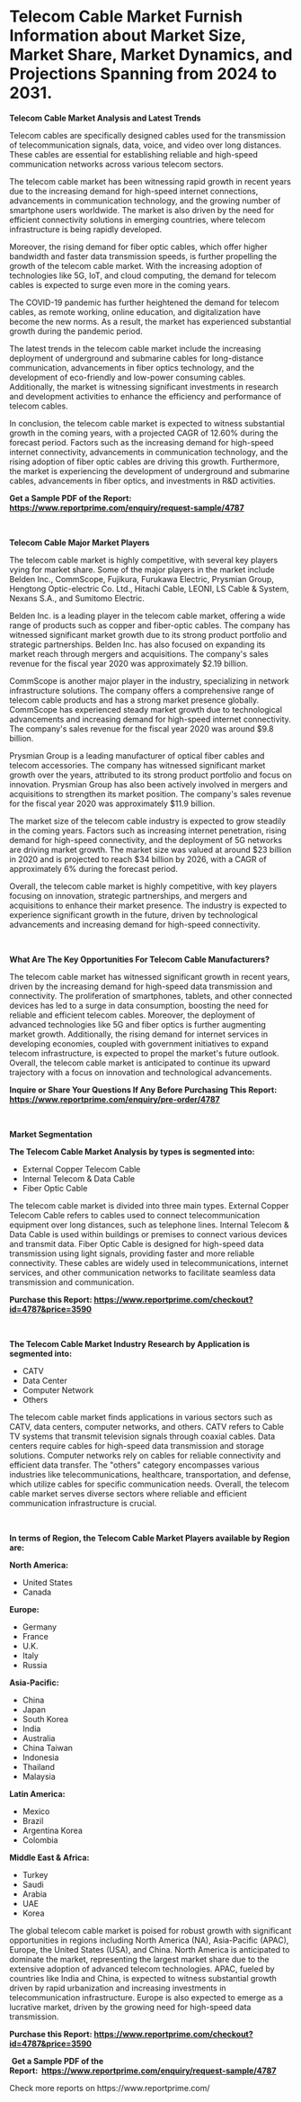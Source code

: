 <p><h1>Telecom Cable Market Furnish Information about Market Size, Market Share, Market Dynamics, and Projections Spanning from 2024 to 2031.</h1></p><p><strong>Telecom Cable Market Analysis and Latest Trends</strong></p>
<p><p>Telecom cables are specifically designed cables used for the transmission of telecommunication signals, data, voice, and video over long distances. These cables are essential for establishing reliable and high-speed communication networks across various telecom sectors.</p><p>The telecom cable market has been witnessing rapid growth in recent years due to the increasing demand for high-speed internet connections, advancements in communication technology, and the growing number of smartphone users worldwide. The market is also driven by the need for efficient connectivity solutions in emerging countries, where telecom infrastructure is being rapidly developed.</p><p>Moreover, the rising demand for fiber optic cables, which offer higher bandwidth and faster data transmission speeds, is further propelling the growth of the telecom cable market. With the increasing adoption of technologies like 5G, IoT, and cloud computing, the demand for telecom cables is expected to surge even more in the coming years.</p><p>The COVID-19 pandemic has further heightened the demand for telecom cables, as remote working, online education, and digitalization have become the new norms. As a result, the market has experienced substantial growth during the pandemic period.</p><p>The latest trends in the telecom cable market include the increasing deployment of underground and submarine cables for long-distance communication, advancements in fiber optics technology, and the development of eco-friendly and low-power consuming cables. Additionally, the market is witnessing significant investments in research and development activities to enhance the efficiency and performance of telecom cables.</p><p>In conclusion, the telecom cable market is expected to witness substantial growth in the coming years, with a projected CAGR of 12.60% during the forecast period. Factors such as the increasing demand for high-speed internet connectivity, advancements in communication technology, and the rising adoption of fiber optic cables are driving this growth. Furthermore, the market is experiencing the development of underground and submarine cables, advancements in fiber optics, and investments in R&D activities.</p></p>
<p><strong>Get a Sample PDF of the Report:&nbsp; <a href="https://www.reportprime.com/enquiry/request-sample/4787">https://www.reportprime.com/enquiry/request-sample/4787</a></strong></p>
<p>&nbsp;</p>
<p><strong>Telecom Cable Major Market Players</strong></p>
<p><p>The telecom cable market is highly competitive, with several key players vying for market share. Some of the major players in the market include Belden Inc., CommScope, Fujikura, Furukawa Electric, Prysmian Group, Hengtong Optic-electric Co. Ltd., Hitachi Cable, LEONI, LS Cable & System, Nexans S.A., and Sumitomo Electric.</p><p>Belden Inc. is a leading player in the telecom cable market, offering a wide range of products such as copper and fiber-optic cables. The company has witnessed significant market growth due to its strong product portfolio and strategic partnerships. Belden Inc. has also focused on expanding its market reach through mergers and acquisitions. The company's sales revenue for the fiscal year 2020 was approximately $2.19 billion.</p><p>CommScope is another major player in the industry, specializing in network infrastructure solutions. The company offers a comprehensive range of telecom cable products and has a strong market presence globally. CommScope has experienced steady market growth due to technological advancements and increasing demand for high-speed internet connectivity. The company's sales revenue for the fiscal year 2020 was around $9.8 billion.</p><p>Prysmian Group is a leading manufacturer of optical fiber cables and telecom accessories. The company has witnessed significant market growth over the years, attributed to its strong product portfolio and focus on innovation. Prysmian Group has also been actively involved in mergers and acquisitions to strengthen its market position. The company's sales revenue for the fiscal year 2020 was approximately $11.9 billion.</p><p>The market size of the telecom cable industry is expected to grow steadily in the coming years. Factors such as increasing internet penetration, rising demand for high-speed connectivity, and the deployment of 5G networks are driving market growth. The market size was valued at around $23 billion in 2020 and is projected to reach $34 billion by 2026, with a CAGR of approximately 6% during the forecast period.</p><p>Overall, the telecom cable market is highly competitive, with key players focusing on innovation, strategic partnerships, and mergers and acquisitions to enhance their market presence. The industry is expected to experience significant growth in the future, driven by technological advancements and increasing demand for high-speed connectivity.</p></p>
<p>&nbsp;</p>
<p><strong>What Are The Key Opportunities For Telecom Cable Manufacturers?</strong></p>
<p><p>The telecom cable market has witnessed significant growth in recent years, driven by the increasing demand for high-speed data transmission and connectivity. The proliferation of smartphones, tablets, and other connected devices has led to a surge in data consumption, boosting the need for reliable and efficient telecom cables. Moreover, the deployment of advanced technologies like 5G and fiber optics is further augmenting market growth. Additionally, the rising demand for internet services in developing economies, coupled with government initiatives to expand telecom infrastructure, is expected to propel the market's future outlook. Overall, the telecom cable market is anticipated to continue its upward trajectory with a focus on innovation and technological advancements.</p></p>
<p><strong>Inquire or Share Your Questions If Any Before Purchasing This Report: <a href="https://www.reportprime.com/enquiry/pre-order/4787">https://www.reportprime.com/enquiry/pre-order/4787</a></strong></p>
<p>&nbsp;</p>
<p><strong>Market Segmentation</strong></p>
<p><strong>The Telecom Cable Market Analysis by types is segmented into:</strong></p>
<p><ul><li>External Copper Telecom Cable</li><li>Internal Telecom & Data Cable</li><li>Fiber Optic Cable</li></ul></p>
<p><p>The telecom cable market is divided into three main types. External Copper Telecom Cable refers to cables used to connect telecommunication equipment over long distances, such as telephone lines. Internal Telecom & Data Cable is used within buildings or premises to connect various devices and transmit data. Fiber Optic Cable is designed for high-speed data transmission using light signals, providing faster and more reliable connectivity. These cables are widely used in telecommunications, internet services, and other communication networks to facilitate seamless data transmission and communication.</p></p>
<p><strong>Purchase this Report:&nbsp;<a href="https://www.reportprime.com/checkout?id=4787&price=3590">https://www.reportprime.com/checkout?id=4787&price=3590</a></strong></p>
<p>&nbsp;</p>
<p><strong>The Telecom Cable Market Industry Research by Application is segmented into:</strong></p>
<p><ul><li>CATV</li><li>Data Center</li><li>Computer Network</li><li>Others</li></ul></p>
<p><p>The telecom cable market finds applications in various sectors such as CATV, data centers, computer networks, and others. CATV refers to Cable TV systems that transmit television signals through coaxial cables. Data centers require cables for high-speed data transmission and storage solutions. Computer networks rely on cables for reliable connectivity and efficient data transfer. The "others" category encompasses various industries like telecommunications, healthcare, transportation, and defense, which utilize cables for specific communication needs. Overall, the telecom cable market serves diverse sectors where reliable and efficient communication infrastructure is crucial.</p></p>
<p>&nbsp;</p>
<p><strong>In terms of Region, the Telecom Cable Market Players available by Region are:</strong></p>
<p>
    <p> <strong> North America: </strong>
        <ul>
            <li>United States</li>
            <li>Canada</li>
        </ul>
        </p> 
    <p> <strong> Europe: </strong>
        <ul>
            <li>Germany</li>
            <li>France</li>
            <li>U.K.</li>
            <li>Italy</li>
            <li>Russia</li>
        </ul>
        </p> 
    <p> <strong> Asia-Pacific: </strong>
        <ul>
            <li>China</li>
            <li>Japan</li>
            <li>South Korea</li>
            <li>India</li>
            <li>Australia</li>
            <li>China Taiwan</li>
            <li>Indonesia</li>
            <li>Thailand</li>
            <li>Malaysia</li>
        </ul>
        </p> 
    <p> <strong> Latin America: </strong>
        <ul>
            <li>Mexico</li>
            <li>Brazil</li>
            <li>Argentina Korea</li>
            <li>Colombia</li>
        </ul>
        </p> 
    <p> <strong> Middle East & Africa: </strong>
        <ul>
            <li>Turkey</li>
            <li>Saudi</li>
            <li>Arabia</li>
            <li>UAE</li>
            <li>Korea</li>
        </ul>
    </p>
    </p>
<p><p>The global telecom cable market is poised for robust growth with significant opportunities in regions including North America (NA), Asia-Pacific (APAC), Europe, the United States (USA), and China. North America is anticipated to dominate the market, representing the largest market share due to the extensive adoption of advanced telecom technologies. APAC, fueled by countries like India and China, is expected to witness substantial growth driven by rapid urbanization and increasing investments in telecommunication infrastructure. Europe is also expected to emerge as a lucrative market, driven by the growing need for high-speed data transmission.</p></p>
<p><strong>Purchase this Report: <a href="https://www.reportprime.com/checkout?id=4787&price=3590">https://www.reportprime.com/checkout?id=4787&price=3590</a></strong></p>
<p>&nbsp;<strong>Get a Sample PDF of the Report:&nbsp;&nbsp;<a href="https://www.reportprime.com/enquiry/request-sample/4787">https://www.reportprime.com/enquiry/request-sample/4787</a></strong></p>
<p><strong></strong></p>
<p>Check more reports on https://www.reportprime.com/</p>